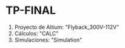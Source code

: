 # TP-FINAL

1. Proyecto de Altium: "Flyback_300V-112V"
2. Cálculos: "CALC"
3. Simulaciones: "Simulation"
